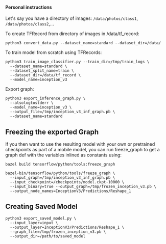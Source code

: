 #### Personal instructions

Let's say you have a directory of images: ```/data/photos/class1```, ```/data/photos/class2```,...

To create TFRecord from directory of images in /data/tf_record:

```
python3 convert_data.py --dataset_name=standard --dataset_dir=/data/
```

To train model from scratch using TFRecords:

```
python3 train_image_classifier.py --train_dir=/tmp/train_logs \
  --dataset_name=standard \
  --dataset_split_name=train \
  --dataset_dir=/data/tf_record \
  --model_name=inception_v3
```

Export graph:

```
python3 export_inference_graph.py \
  --alsologtostderr \
  --model_name=inception_v3 \
  --output_file=/tmp/inception_v3_inf_graph.pb \
  --dataset_name=standard
```


## Freezing the exported Graph
If you then want to use the resulting model with your own or pretrained
checkpoints as part of a mobile model, you can run freeze_graph to get a graph
def with the variables inlined as constants using:

```shell
bazel build tensorflow/python/tools:freeze_graph

bazel-bin/tensorflow/python/tools/freeze_graph \
  --input_graph=/tmp/inception_v3_inf_graph.pb \
  --input_checkpoint=/checkpoints/model.ckpt-10000 \
  --input_binary=true --output_graph=/tmp/frozen_inception_v3.pb \
  --output_node_names=InceptionV3/Predictions/Reshape_1
```

## Creating Saved Model
```
python3 export_saved_model.py \
  --input_layer=input \
  --output_layer=InceptionV3/Predictions/Reshape_1 \
  --graph_file=/tmp/frozen_inception_v3.pb \
  --output_dir=/path/to/saved_model
```

